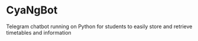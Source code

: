 # CyaNgBot
Telegram chatbot running on Python for students to easily store and retrieve timetables and information
